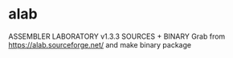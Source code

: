 # alab
ASSEMBLER LABORATORY v1.3.3 SOURCES + BINARY
Grab from https://alab.sourceforge.net/
and make binary package
